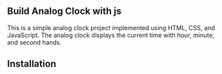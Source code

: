 ## Build Analog Clock with js

This is a simple analog clock project implemented using HTML, CSS, and JavaScript. The analog clock displays the current time with hour, minute, and second hands.


## Installation
